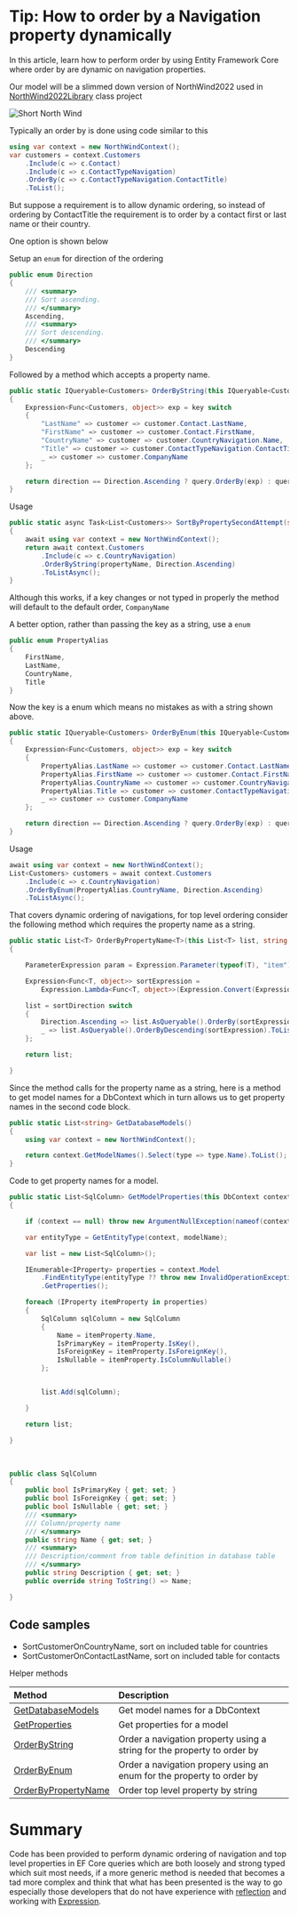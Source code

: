 ﻿# Tip: How to order by a Navigation property dynamically

In this article, learn how to perform order by using Entity Framework Core where order by are dynamic on navigation properties.

Our model will be a slimmed down version of NorthWind2022 used in [NorthWind2022Library](https://github.com/karenpayneoregon/ef-core-6-tips/tree/master/NorthWind2022Library) class project

![Short North Wind](assets/ShortNorthWind.png)



Typically an order by is done using code similar to this

```csharp
using var context = new NorthWindContext();
var customers = context.Customers
    .Include(c => c.Contact)
    .Include(c => c.ContactTypeNavigation)
    .OrderBy(c => c.ContactTypeNavigation.ContactTitle)
    .ToList();
```
But suppose a requirement is to allow dynamic ordering, so instead of ordering by ContactTitle the requirement is to order by a contact first or last name or their country. 

One option is shown below 

Setup an `enum` for direction of the ordering

```csharp
public enum Direction
{
    /// <summary>
    /// Sort ascending.
    /// </summary>
    Ascending,
    /// <summary>
    /// Sort descending.
    /// </summary>
    Descending
}
```

Followed by a method which accepts a property name.

```csharp
public static IQueryable<Customers> OrderByString(this IQueryable<Customers> query, string key, Direction direction = Direction.Ascending)
{
    Expression<Func<Customers, object>> exp = key switch
    {
        "LastName" => customer => customer.Contact.LastName,
        "FirstName" => customer => customer.Contact.FirstName,
        "CountryName" => customer => customer.CountryNavigation.Name,
        "Title" => customer => customer.ContactTypeNavigation.ContactTitle,
        _ => customer => customer.CompanyName
    };

    return direction == Direction.Ascending ? query.OrderBy(exp) : query.OrderByDescending(exp);
}
```

Usage

```csharp
public static async Task<List<Customers>> SortByPropertySecondAttempt(string propertyName)
{
    await using var context = new NorthWindContext();
    return await context.Customers
        .Include(c => c.CountryNavigation)
        .OrderByString(propertyName, Direction.Ascending)
        .ToListAsync();
}
```


Although this works, if a key changes or not typed in properly the method will default to the default order, `CompanyName`

A better option, rather than passing the key as a string, use a `enum`

```csharp
public enum PropertyAlias
{
    FirstName,
    LastName,
    CountryName,
    Title
}
```

Now the key is a enum which means no mistakes as with a string shown above.

```csharp
public static IQueryable<Customers> OrderByEnum(this IQueryable<Customers> query, PropertyAlias key, Direction direction = Direction.Ascending)
{
    Expression<Func<Customers, object>> exp = key switch
    {
        PropertyAlias.LastName => customer => customer.Contact.LastName,
        PropertyAlias.FirstName => customer => customer.Contact.FirstName,
        PropertyAlias.CountryName => customer => customer.CountryNavigation.Name,
        PropertyAlias.Title => customer => customer.ContactTypeNavigation.ContactTitle,
        _ => customer => customer.CompanyName
    };

    return direction == Direction.Ascending ? query.OrderBy(exp) : query.OrderByDescending(exp);
}
```

Usage

```csharp
await using var context = new NorthWindContext();
List<Customers> customers = await context.Customers
    .Include(c => c.CountryNavigation)
    .OrderByEnum(PropertyAlias.CountryName, Direction.Ascending)
    .ToListAsync();
```

That covers dynamic ordering of navigations, for top level ordering consider the following method which requires the property name as a string.

```csharp
public static List<T> OrderByPropertyName<T>(this List<T> list, string propertyName, Direction sortDirection)
{

    ParameterExpression param = Expression.Parameter(typeof(T), "item");

    Expression<Func<T, object>> sortExpression = 
        Expression.Lambda<Func<T, object>>(Expression.Convert(Expression.Property(param, propertyName), typeof(object)), param);

    list = sortDirection switch
    {
        Direction.Ascending => list.AsQueryable().OrderBy(sortExpression).ToList(),
        _ => list.AsQueryable().OrderByDescending(sortExpression).ToList()
    };

    return list;

}
```

Since the method calls for the property name as a string, here is a method to get model names for a DbContext which in turn allows us to get property names in the second code block.

```csharp
public static List<string> GetDatabaseModels()
{
    using var context = new NorthWindContext();

    return context.GetModelNames().Select(type => type.Name).ToList();
}
```

Code to get property names for a model.

```csharp
public static List<SqlColumn> GetModelProperties(this DbContext context, string modelName)
{

    if (context == null) throw new ArgumentNullException(nameof(context));

    var entityType = GetEntityType(context, modelName);

    var list = new List<SqlColumn>();

    IEnumerable<IProperty> properties = context.Model
        .FindEntityType(entityType ?? throw new InvalidOperationException())!
        .GetProperties();

    foreach (IProperty itemProperty in properties)
    {
        SqlColumn sqlColumn = new SqlColumn
        {
            Name = itemProperty.Name,
            IsPrimaryKey = itemProperty.IsKey(),
            IsForeignKey = itemProperty.IsForeignKey(),
            IsNullable = itemProperty.IsColumnNullable()
        };


        list.Add(sqlColumn);

    }

    return list;

}
```

</br>

```csharp
public class SqlColumn
{
    public bool IsPrimaryKey { get; set; }
    public bool IsForeignKey { get; set; }
    public bool IsNullable { get; set; }
    /// <summary>
    /// Column/property name
    /// </summary>
    public string Name { get; set; }
    /// <summary>
    /// Description/comment from table definition in database table
    /// </summary>
    public string Description { get; set; }
    public override string ToString() => Name;

}
```







## Code samples

- SortCustomerOnCountryName, sort on included table for countries
- SortCustomerOnContactLastName, sort on included table for contacts

Helper methods

| Method        |   Description    |
|:------------- |:-------------|
| [GetDatabaseModels](https://github.com/karenpayneoregon/ef-core-6-tips/blob/master/SortByColumnNameApp/Classes/GetOperations.cs#L13) | Get model names for a DbContext
| [GetProperties](https://github.com/karenpayneoregon/ef-core-6-tips/blob/master/SortByColumnNameApp/Classes/GetOperations.cs#L20) | Get properties for a model
| [OrderByString](https://github.com/karenpayneoregon/ef-core-6-tips/blob/master/SortByColumnNameApp/Classes/OrderingHelpers.cs#L38) | Order a navigation property using a string for the property to order by
| [OrderByEnum](https://github.com/karenpayneoregon/ef-core-6-tips/blob/master/SortByColumnNameApp/Classes/OrderingHelpers.cs#L60) | Order a navigation propery using an enum for the property to order by
| [OrderByPropertyName](https://github.com/karenpayneoregon/ef-core-6-tips/blob/master/SortByColumnNameApp/Classes/OrderingHelpers.cs#L103) | Order top level property by string



# Summary

Code has been provided to perform dynamic ordering of navigation and top level properties in EF Core queries which are both loosely and strong typed which suit most needs, if a more generic method is needed that becomes a tad more complex and think that what has been presented is the way to go especially those developers that do not have experience with [reflection](https://learn.microsoft.com/en-us/dotnet/csharp/programming-guide/concepts/reflection) and working with [Expression](https://learn.microsoft.com/en-us/dotnet/csharp/programming-guide/concepts/expression-trees/). 

